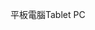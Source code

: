 <span data-ttu-id="273b1-101">平板電腦</span><span class="sxs-lookup"><span data-stu-id="273b1-101">Tablet PC</span></span>